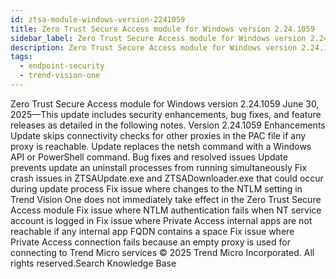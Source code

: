 ```yaml
---
id: ztsa-module-windows-version-2241059
title: Zero Trust Secure Access module for Windows version 2.24.1059
sidebar_label: Zero Trust Secure Access module for Windows version 2.24.1059
description: Zero Trust Secure Access module for Windows version 2.24.1059
tags:
  - endpoint-security
  - trend-vision-one
---
```


 Zero Trust Secure Access module for Windows version 2.24.1059 June 30, 2025—This update includes security enhancements, bug fixes, and feature releases as detailed in the following notes. Version 2.24.1059 Enhancements Update skips connectivity checks for other proxies in the PAC file if any proxy is reachable. Update replaces the netsh command with a Windows API or PowerShell command. Bug fixes and resolved issues Update prevents update an uninstall processes from running simultaneously Fix crash issues in ZTSAUpdate.exe and ZTSADownloader.exe that could occur during update process Fix issue where changes to the NTLM setting in Trend Vision One does not immediately take effect in the Zero Trust Secure Access module Fix issue where NTLM authentication fails when NT service account is logged in Fix issue where Private Access internal apps are not reachable if any internal app FQDN contains a space Fix issue where Private Access connection fails because an empty proxy is used for connecting to Trend Micro services © 2025 Trend Micro Incorporated. All rights reserved.Search Knowledge Base